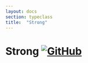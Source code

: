 ```yaml
---
layout: docs
section: typeclass
title:  "Strong"
---
```


# Strong [![GitHub](../img/github.png)](https://github.com/scalaz/scalaz/blob/series/8.0.x/base/shared/src/main/scala/scalaz/ct/strong.scala)
